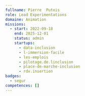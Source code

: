 ```yaml
---
fullname: Pierre  Putois
role: Lead Experimentations
domaine: Animation
missions:
  - start: 2022-09-18
    end: 2025-12-01
    status: admin
    startups:
      - data-inclusion
      - l-immersion-facile
      - les-emplois
      - pilotage.de.linclusion
      - place-de-marche-inclusion
      - rdv.insertion
badges:
  - segur
competences: []
---
```

